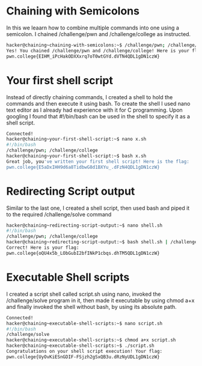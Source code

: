 # Chaining with Semicolons

In this we leaarn how to combine multiple commands into one using a semicolon. I chained /challenge/pwn and /challenge/college as instructed.
``` bash
hacker@chaining~chaining-with-semicolons:~$ /challenge/pwn; /challenge/college
Yes! You chained /challenge/pwn and /challenge/college! Here is your flag:
pwn.college{EIHM_iPcHakODXXxrq7oT0wtGYd.dVTN4QDL1gDN1czW}
```


# Your first shell script

Instead of directly chaining commands, I created a shell to hold the commands and then execute it using bash.
To create the shell I used nano text editor as I already had experience with it for C programming. Upon googling I found that #!/bin/bash can be used in the shell to specify it as a shell script.
``` bash
Connected!
hacker@chaining~your-first-shell-script:~$ nano x.sh
#!/bin/bash
/challenge/pwn; /challenge/college
hacker@chaining~your-first-shell-script:~$ bash x.sh
Great job, you've written your first shell script! Here is the flag:
pwn.college{E5aDxIHH9d6a8TidbwG8d1BXYu_.dFzN4QDL1gDN1czW}
```


# Redirecting Script output

Similar to the last one, I created a shell script, then used bash and piped it to the required /challenge/solve command
``` bash
hacker@chaining~redirecting-script-output:~$ nano shell.sh
#!/bin/bash
/challenge/pwn; /challenge/college
hacker@chaining~redirecting-script-output:~$ bash shell.sh | /challenge/solve
Correct! Here is your flag:
pwn.college{oQU4x5b_LObGubI2bfINkP1cbqs.dhTM5QDL1gDN1czW}
```


# Executable Shell scripts

I created a script shell called script.sh using nano, invoked the /challenge/solve program in it, then made it executable by using chmod a+x and finally invoked the shell without bash, by using its absolute path.
``` bash
Connected!
hacker@chaining~executable-shell-scripts:~$ nano script.sh
#!/bin/bash
/challenge/solve
hacker@chaining~executable-shell-scripts:~$ chmod a+x script.sh
hacker@chaining~executable-shell-scripts:~$ ./script.sh
Congratulations on your shell script execution! Your flag:
pwn.college{UyOvKiESnGDIF-FSjzh2gSxQB3u.dRzNyUDL1gDN1czW}
```

